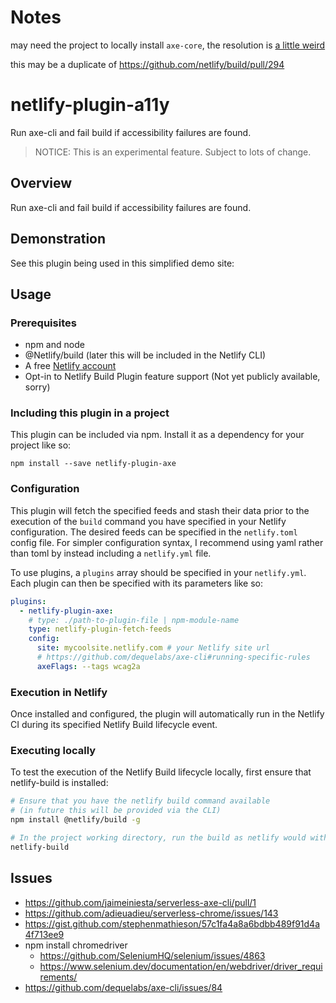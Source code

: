 # Notes 

may need the project to locally install `axe-core`, the resolution is
[a little weird](https://github.com/dequelabs/axe-cli/blob/819eaf299affdcb9e8e9ec76b843e231778612c1/lib/utils.js)

this may be a duplicate of https://github.com/netlify/build/pull/294

# netlify-plugin-a11y

Run axe-cli and fail build if accessibility failures are found.


> NOTICE: This is an experimental feature. Subject to lots of change.


## Overview

Run axe-cli and fail build if accessibility failures are found.

## Demonstration

See this plugin being used in this simplified demo site:

## Usage

### Prerequisites

- npm and node
- @Netlify/build (later this will be included in the Netlify CLI)
- A free [Netlify account](https://netlify.com)
- Opt-in to Netlify Build Plugin feature support (Not yet publicly available, sorry)


### Including this plugin in a project

This plugin can be included via npm. Install it as a dependency for your project like so:

```
npm install --save netlify-plugin-axe
```

### Configuration

This plugin will fetch the specified feeds and stash their data prior to the execution of the `build` command you have specified in your Netlify configuration. The desired feeds can be specified in the `netlify.toml` config file. For simpler configuration syntax, I recommend using yaml rather than toml by instead including a `netlify.yml` file.

To use plugins, a `plugins` array should be specified in your `netlify.yml`. Each plugin can then be specified with its parameters like so:

```yaml
plugins:
  - netlify-plugin-axe:
    # type: ./path-to-plugin-file | npm-module-name
    type: netlify-plugin-fetch-feeds
    config:
      site: mycoolsite.netlify.com # your Netlify site url
      # https://github.com/dequelabs/axe-cli#running-specific-rules
      axeFlags: --tags wcag2a
```


### Execution in Netlify

Once installed and configured, the plugin will automatically run in the Netlify CI during its specified Netlify Build lifecycle event.

### Executing locally

To test the execution of the Netlify Build lifecycle locally, first ensure that netlify-build is installed:

```bash
# Ensure that you have the netlify build command available
# (in future this will be provided via the CLI)
npm install @netlify/build -g

# In the project working directory, run the build as netlify would with the build bot
netlify-build
```


## Issues

- https://github.com/jaimeiniesta/serverless-axe-cli/pull/1
- https://github.com/adieuadieu/serverless-chrome/issues/143
- https://gist.github.com/stephenmathieson/57c1fa4a8a6bdbb489f91d4a4f713ee9
- npm install chromedriver
  - https://github.com/SeleniumHQ/selenium/issues/4863
  - https://www.selenium.dev/documentation/en/webdriver/driver_requirements/
- https://github.com/dequelabs/axe-cli/issues/84